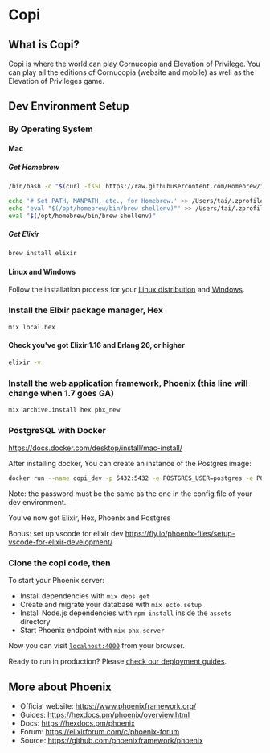 # Copi

## What is Copi?

Copi is where the world can play Cornucopia and Elevation of Privilege. You can play all the editions of Cornucopia  (website and mobile) as well as the Elevation of Privileges game. 


## Dev Environment Setup

### By Operating System
#### Mac

##### Get Homebrew

```bash
/bin/bash -c "$(curl -fsSL https://raw.githubusercontent.com/Homebrew/install/HEAD/install.sh)"

echo '# Set PATH, MANPATH, etc., for Homebrew.' >> /Users/tai/.zprofile
echo 'eval "$(/opt/homebrew/bin/brew shellenv)"' >> /Users/tai/.zprofile
eval "$(/opt/homebrew/bin/brew shellenv)"
```

##### Get Elixir
```bash
brew install elixir
```

#### Linux and Windows
Follow the installation process for your [Linux distribution](https://elixir-lang.org/install.html#gnulinux) and [Windows](https://elixir-lang.org/install.html#windows). 

### Install the Elixir package manager, Hex
```bash
mix local.hex
```

#### Check you've got Elixir 1.16 and Erlang 26, or higher
```bash
elixir -v
```

### Install the web application framework, Phoenix (this line will change when 1.7 goes GA)
```bash
mix archive.install hex phx_new
```

### PostgreSQL with Docker
https://docs.docker.com/desktop/install/mac-install/

After installing docker, You can create an instance of the Postgres image:
```bash
docker run --name copi_dev -p 5432:5432 -e POSTGRES_USER=postgres -e POSTGRES_PASSWORD=y9EAY7xeVucjM2yM -d postgres
```
Note: the password must be the same as the one in the config file of your dev environment.

You've now got Elixir, Hex, Phoenix and Postgres

Bonus: set up vscode for elixir dev https://fly.io/phoenix-files/setup-vscode-for-elixir-development/

### Clone the copi code, then
To start your Phoenix server:

  * Install dependencies with `mix deps.get`
  * Create and migrate your database with `mix ecto.setup`
  * Install Node.js dependencies with `npm install` inside the `assets` directory
  * Start Phoenix endpoint with `mix phx.server`

Now you can visit [`localhost:4000`](http://localhost:4000) from your browser.

Ready to run in production? Please [check our deployment guides](https://hexdocs.pm/phoenix/deployment.html).

## More about Phoenix

  * Official website: https://www.phoenixframework.org/
  * Guides: https://hexdocs.pm/phoenix/overview.html
  * Docs: https://hexdocs.pm/phoenix
  * Forum: https://elixirforum.com/c/phoenix-forum
  * Source: https://github.com/phoenixframework/phoenix

